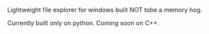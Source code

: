 Lightweight file explorer for windows built NOT tobe a memory hog.

Currently built only on python. Coming soon on C++.
